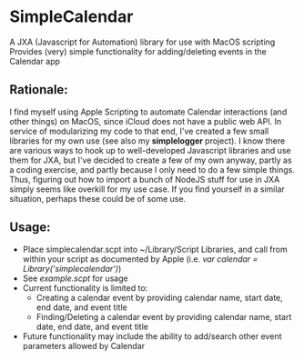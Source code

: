 # SimpleCalendar

A JXA (Javascript for Automation) library for use with MacOS scripting
Provides (very) simple functionality for adding/deleting events in the Calendar app

## Rationale:

I find myself using Apple Scripting to automate Calendar interactions (and other things) on MacOS, since iCloud does not have a public web API. In service of modularizing my code to that end, I've created a few small libraries for my own use (see also my **simplelogger** project). I know there are various ways to hook up to well-developed Javascript libraries and use them for JXA, but I've decided to create a few of my own anyway, partly as a coding exercise, and partly because I only need to do a few simple things. Thus, figuring out how to import a bunch of NodeJS stuff for use in JXA simply seems like overkill for my use case. If you find yourself in a similar situation, perhaps these could be of some use.

## Usage:

* Place simplecalendar.scpt into ~/Library/Script Libraries, and call from within your script as documented by Apple (i.e. *var calendar = Library('simplecalendar')*)
* See *example.scpt* for usage
* Current functionality is limited to:
  * Creating a calendar event by providing calendar name, start date, end date, and event title
  * Finding/Deleting a calendar event by providing calendar name, start date, end date, and event title
* Future functionality may include the ability to add/search other event parameters allowed by Calendar
